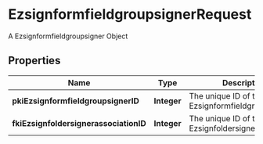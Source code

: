 

# EzsignformfieldgroupsignerRequest

A Ezsignformfieldgroupsigner Object

## Properties

| Name | Type | Description | Notes |
|------------ | ------------- | ------------- | -------------|
|**pkiEzsignformfieldgroupsignerID** | **Integer** | The unique ID of the Ezsignformfieldgroupsigner |  [optional] |
|**fkiEzsignfoldersignerassociationID** | **Integer** | The unique ID of the Ezsignfoldersignerassociation |  |



